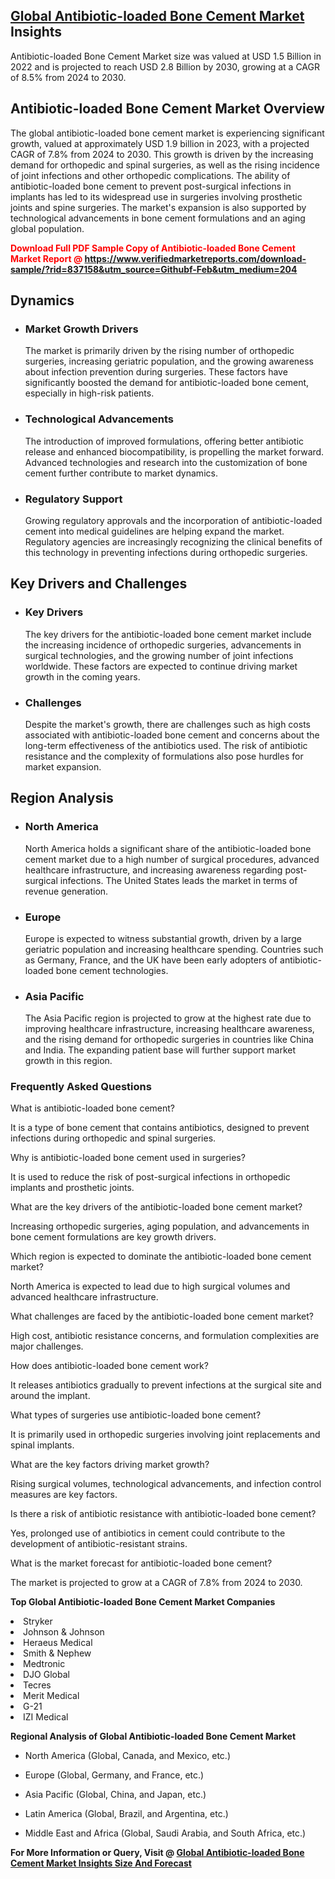 <h2><a href="https://www.verifiedmarketreports.com/download-sample/?rid=837158&amp;utm_source=Githubf&amp;utm_medium=204" target="_blank">Global Antibiotic-loaded Bone Cement Market</a> Insights</h2><p>Antibiotic-loaded Bone Cement Market size was valued at USD 1.5 Billion in 2022 and is projected to reach USD 2.8 Billion by 2030, growing at a CAGR of 8.5% from 2024 to 2030.</p><p> <h2>Antibiotic-loaded Bone Cement Market Overview</h2> <p>The global antibiotic-loaded bone cement market is experiencing significant growth, valued at approximately USD 1.9 billion in 2023, with a projected CAGR of 7.8% from 2024 to 2030. This growth is driven by the increasing demand for orthopedic and spinal surgeries, as well as the rising incidence of joint infections and other orthopedic complications. The ability of antibiotic-loaded bone cement to prevent post-surgical infections in implants has led to its widespread use in surgeries involving prosthetic joints and spine surgeries. The market's expansion is also supported by technological advancements in bone cement formulations and an aging global population. </p> <p><strong><p><span class=""><span style="color: #ff0000;"><strong>Download Full PDF Sample Copy of Antibiotic-loaded Bone Cement Market Report</strong> @ </span><a href="https://www.verifiedmarketreports.com/download-sample/?rid=837158&amp;utm_source=Githubf-Feb&amp;utm_medium=204" target="_blank">https://www.verifiedmarketreports.com/download-sample/?rid=837158&amp;utm_source=Githubf-Feb&amp;utm_medium=204</a></span></p></strong></p> <h2>Dynamics</h2> <ul> <li><h3>Market Growth Drivers</h3> The market is primarily driven by the rising number of orthopedic surgeries, increasing geriatric population, and the growing awareness about infection prevention during surgeries. These factors have significantly boosted the demand for antibiotic-loaded bone cement, especially in high-risk patients. </li> <li><h3>Technological Advancements</h3> The introduction of improved formulations, offering better antibiotic release and enhanced biocompatibility, is propelling the market forward. Advanced technologies and research into the customization of bone cement further contribute to market dynamics. </li> <li><h3>Regulatory Support</h3> Growing regulatory approvals and the incorporation of antibiotic-loaded cement into medical guidelines are helping expand the market. Regulatory agencies are increasingly recognizing the clinical benefits of this technology in preventing infections during orthopedic surgeries. </li> </ul> <h2>Key Drivers and Challenges</h2> <ul> <li><h3>Key Drivers</h3> The key drivers for the antibiotic-loaded bone cement market include the increasing incidence of orthopedic surgeries, advancements in surgical technologies, and the growing number of joint infections worldwide. These factors are expected to continue driving market growth in the coming years. </li> <li><h3>Challenges</h3> Despite the market's growth, there are challenges such as high costs associated with antibiotic-loaded bone cement and concerns about the long-term effectiveness of the antibiotics used. The risk of antibiotic resistance and the complexity of formulations also pose hurdles for market expansion. </li> </ul> <h2>Region Analysis</h2> <ul> <li><h3>North America</h3> North America holds a significant share of the antibiotic-loaded bone cement market due to a high number of surgical procedures, advanced healthcare infrastructure, and increasing awareness regarding post-surgical infections. The United States leads the market in terms of revenue generation. </li> <li><h3>Europe</h3> Europe is expected to witness substantial growth, driven by a large geriatric population and increasing healthcare spending. Countries such as Germany, France, and the UK have been early adopters of antibiotic-loaded bone cement technologies. </li> <li><h3>Asia Pacific</h3> The Asia Pacific region is projected to grow at the highest rate due to improving healthcare infrastructure, increasing healthcare awareness, and the rising demand for orthopedic surgeries in countries like China and India. The expanding patient base will further support market growth in this region. </li> </ul> <h3>Frequently Asked Questions</h3> <p>What is antibiotic-loaded bone cement? </p> <p>It is a type of bone cement that contains antibiotics, designed to prevent infections during orthopedic and spinal surgeries. </p> <p>Why is antibiotic-loaded bone cement used in surgeries? </p> <p>It is used to reduce the risk of post-surgical infections in orthopedic implants and prosthetic joints. </p> <p>What are the key drivers of the antibiotic-loaded bone cement market? </p> <p>Increasing orthopedic surgeries, aging population, and advancements in bone cement formulations are key growth drivers. </p> <p>Which region is expected to dominate the antibiotic-loaded bone cement market? </p> <p>North America is expected to lead due to high surgical volumes and advanced healthcare infrastructure. </p> <p>What challenges are faced by the antibiotic-loaded bone cement market? </p> <p>High cost, antibiotic resistance concerns, and formulation complexities are major challenges. </p> <p>How does antibiotic-loaded bone cement work? </p> <p>It releases antibiotics gradually to prevent infections at the surgical site and around the implant. </p> <p>What types of surgeries use antibiotic-loaded bone cement? </p> <p>It is primarily used in orthopedic surgeries involving joint replacements and spinal implants. </p> <p>What are the key factors driving market growth? </p> <p>Rising surgical volumes, technological advancements, and infection control measures are key factors. </p> <p>Is there a risk of antibiotic resistance with antibiotic-loaded bone cement? </p> <p>Yes, prolonged use of antibiotics in cement could contribute to the development of antibiotic-resistant strains. </p> <p>What is the market forecast for antibiotic-loaded bone cement? </p> <p>The market is projected to grow at a CAGR of 7.8% from 2024 to 2030. </p> </p><p><strong>Top Global Antibiotic-loaded Bone Cement Market Companies</strong></p><div data-test-id=""><p><li>Stryker</li><li> Johnson & Johnson</li><li> Heraeus Medical</li><li> Smith & Nephew</li><li> Medtronic</li><li> DJO Global</li><li> Tecres</li><li> Merit Medical</li><li> G-21</li><li> IZI Medical</li></p><div><strong>Regional Analysis of&nbsp;Global Antibiotic-loaded Bone Cement Market</strong></div><ul><li dir="ltr"><p dir="ltr">North America&nbsp;(Global, Canada, and Mexico, etc.)</p></li><li dir="ltr"><p dir="ltr">Europe (Global, Germany, and France, etc.)</p></li><li dir="ltr"><p dir="ltr">Asia Pacific&nbsp;(Global, China, and Japan, etc.)</p></li><li dir="ltr"><p dir="ltr">Latin America&nbsp;(Global, Brazil, and Argentina, etc.)</p></li><li dir="ltr">Middle East and Africa&nbsp;(Global, Saudi Arabia, and South Africa, etc.)</li></ul><p><strong>For More Information or Query, Visit @&nbsp;</strong><strong><a href="https://www.verifiedmarketreports.com/product/antibiotic-loaded-bone-cement-market/?utm_source=Githubf&amp;utm_medium=204" target="_blank">Global Antibiotic-loaded Bone Cement Market Insights Size And Forecast</a></strong></p></div>
